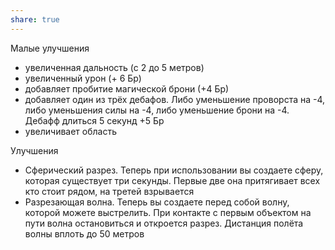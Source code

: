 ```yaml
---
share: true
---
```

Малые улучшения

- увеличенная дальность (с 2 до 5 метров)
- увеличенный урон (+ 6 Бр)
- добавляет пробитие магической брони (+4 Бр)
- добавляет один из трёх дебафов. Либо уменьшение проворста на -4, либо уменьшения силы на -4, либо уменьшение брони на -4. Дебафф длиться 5 секунд +5 Бр
- увеличивает область

Улучшения

- Сферический разрез. Теперь при использовании вы создаете сферу, которая существует три секунды. Первые две она притягивает всех кто стоит рядом, на третей взрывается
- Разрезающая волна. Теперь вы создаете перед собой волну, которой можете выстрелить. При контакте с первым объектом на пути волна остановиться и откроется разрез. Дистанция полёта волны вплоть до 50 метров